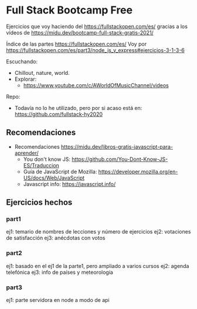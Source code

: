 # Full Stack Bootcamp Free

Ejercicios que voy haciendo del <https://fullstackopen.com/es/> gracias a los vídeos de <https://midu.dev/bootcamp-full-stack-gratis-2021/>

Índice de las partes <https://fullstackopen.com/es/>
Voy por <https://fullstackopen.com/es/part3/node_js_y_express#ejercicios-3-1-3-6>

Escuchando:

- Chillout, nature, world.
- Explorar:
  - <https://www.youtube.com/c/AWorldOfMusicChannel/videos>

Repo:

- Todavía no lo he utilizado, pero por si acaso está en: <https://github.com/fullstack-hy2020>

## Recomendaciones

- Recomendaciones <https://midu.dev/libros-gratis-javascript-para-aprender/>
  - You don't know JS: <https://github.com/You-Dont-Know-JS-ES/Traduccion>
  - Guía de JavaScript de Mozilla: <https://developer.mozilla.org/en-US/docs/Web/JavaScript>
  - Javascript info: <https://javascript.info/>

## Ejercicios hechos

### part1

ej1: temario de nombres de lecciones y número de ejercicios
ej2: votaciones de satisfacción
ej3: anécdotas con votos

### part2

ej1: basado en el ej1 de la parte1, pero ampliado a varios cursos
ej2: agenda telefónica
ej3: info de países y meteorología

### part3

ej1: parte servidora en node a modo de api
